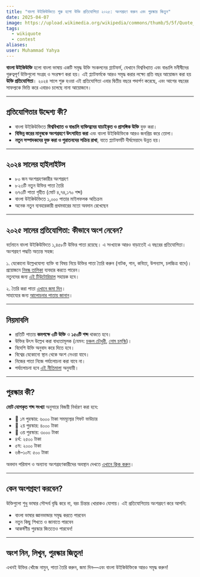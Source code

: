 ```yaml
---
title: "বাংলা উইকিউক্তিতে শুরু হলো উক্তি প্রতিযোগিতা ২০২৫: অংশগ্রহণ করুন এবং পুরস্কার জিতুন"
date: 2025-04-07
image: https://upload.wikimedia.org/wikipedia/commons/thumb/5/5f/Quote_competition_2025.jpg/640px-Quote_competition_2025.jpg
tags: 
  - wikiquote
  - contest
aliases:
user: Muhammad Yahya
---
```


**বাংলা উইকিউক্তি** হলো বাংলা ভাষায় একটি সমৃদ্ধ উক্তি সংকলনের প্ল্যাটফর্ম, যেখানে বিশ্ববিখ্যাত এবং বাঙালি মনীষীদের গুরুত্বপূর্ণ উক্তিগুলো সংগ্রহ ও সংরক্ষণ করা হয়। এই প্ল্যাটফর্মকে আরও সমৃদ্ধ করার লক্ষ্যে প্রতি বছর আয়োজন করা হয় **উক্তি প্রতিযোগিতা**। ২০২৪ সালে শুরু হওয়া এই প্রতিযোগিতা এবার দ্বিতীয় বছরে পদার্পণ করেছে, এবং আগের বছরের সাফল্যকে ভিত্তি করে এবারও চলেছে নানা আয়োজনে।

---

## প্রতিযোগিতার উদ্দেশ্য কী?

- বাংলা উইকিউক্তিতে **বিশ্ববিখ্যাত ও বাঙালি ব্যক্তিত্বদের যাচাইকৃত ও প্রাসঙ্গিক উক্তি** যুক্ত করা।
- **বিভিন্ন স্তরের মানুষকে অংশগ্রহণে উৎসাহিত করা** এবং বাংলা উইকিউক্তিকে আরও জনপ্রিয় করে তোলা।
- **নতুন সম্পাদকদের যুক্ত করা ও পুরাতনদের সক্রিয় রাখা**, যাতে প্ল্যাটফর্মটি দীর্ঘমেয়াদে উন্নত হয়।

---

## ২০২৪ সালের হাইলাইটস

- ৮০ জন অংশগ্রহণকারীর অংশগ্রহণ
- ৮২৩টি নতুন উক্তির পাতা তৈরি
- ৬৭৩টি পাতা গৃহীত (মোট ৪,৭৪,১৭০ শব্দ)
- বাংলা উইকিউক্তিতে ১,০০০ পাতার মাইলফলক অতিক্রম
- অনেক নতুন ব্যবহারকারী প্রথমবারের মতো অবদান রেখেছেন

---

## ২০২৫ সালের প্রতিযোগিতা: কীভাবে অংশ নেবেন?

বর্তমানে বাংলা উইকিউক্তিতে ১,৪৫৮টি উক্তির পাতা রয়েছে। এ সংখ্যাকে আরও বাড়াতেই এ বছরের প্রতিযোগিতা। অংশগ্রহণ পদ্ধতি অত্যন্ত সহজ:

১. যেকোনো উল্লেখযোগ্য ব্যক্তি বা বিষয় নিয়ে উক্তির পাতা তৈরি করুন (নাটক, গান, কবিতা, উপন্যাস, চলচ্চিত্র বাদে)।  
   প্রয়োজনে [নিবন্ধ তালিকা](https://bn.wikiquote.org/wiki/উইকিউক্তি:উক্তি_প্রতিযোগিতা_২০২৫/নিবন্ধ_তালিকা) ব্যবহার করতে পারেন।  
   নতুনদের জন্য [এই টিউটোরিয়াল](https://bn.wikiquote.org/wiki/উইকিউক্তি:উক্তি_প্রতিযোগিতা_২০২৪/কীভাবে) সহায়ক হবে।

২. তৈরি করা পাতা [এখানে জমা দিন](https://fountain.toolforge.org/editathons/qc2025)।  
   সাহায্যের জন্য [আলোচনার পাতায় জানান](https://bn.wikiquote.org/wiki/উইকিউক্তি_আলোচনা:উক্তি_প্রতিযোগিতা_২০২৫)।

---

## নিয়মাবলি

- প্রতিটি পাতায় **কমপক্ষে ৩টি উক্তি** ও **১৫০টি শব্দ** থাকতে হবে।
- উক্তির উৎস উল্লেখ করা বাধ্যতামূলক (যেমন: [চঞ্চল চৌধুরী](https://bn.wikiquote.org/wiki/চঞ্চল_চৌধুরী), [নোম চম্‌স্কি](https://bn.wikiquote.org/wiki/নোম_চম্‌স্কি))।
- বিদেশি উক্তি অনুবাদ করে দিতে হবে।
- বিশ্বের যেকোনো স্থান থেকে অংশ নেওয়া যাবে।
- নিজের পাতা নিজে পর্যালোচনা করা যাবে না।
- পর্যালোচনা হবে [এই নীতিমালা](https://bn.wikiquote.org/wiki/উইকিউক্তি:উক্তি_প্রতিযোগিতা_২০২৫/পর্যালোচনা_নীতিমালা) অনুযায়ী।

---

## পুরস্কার কী?

**মোট যোগকৃত শব্দ সংখ্যা** অনুসারে বিজয়ী নির্ধারণ করা হবে:

- 🥇 ১ম পুরস্কার: ৬০০০ টাকা সমমূল্যের গিফট ভাউচার  
- 🥈 ২য় পুরস্কার: ৪০০০ টাকা  
- 🥉 ৩য় পুরস্কার: ৩০০০ টাকা  
- ৪র্থ: ২৫০০ টাকা  
- ৫ম: ২০০০ টাকা  
- ৬ষ্ঠ–১০ম: ৫০০ টাকা

অবদান পরিমাপ ও অন্যান্য অংশগ্রহণকারীদের অবস্থান দেখতে [এখানে ক্লিক করুন](https://checkmate.toolforge.org/editathon?key=QdqT7nTZm919a9yyf5zPsCO12dWzJO)।

---

## কেন অংশগ্রহণ করবেন?

উক্তিগুলো শুধু ভাষার সৌন্দর্য বৃদ্ধি করে না, বরং চিন্তার খোরাকও যোগায়। এই প্রতিযোগিতায় অংশগ্রহণ করে আপনি:

- বাংলা ভাষার জ্ঞানভান্ডার সমৃদ্ধ করতে পারবেন
- নতুন কিছু শিখতে ও জানাতে পারবেন
- আকর্ষণীয় পুরস্কার জিততেও পারবেন!

---

## অংশ নিন, লিখুন, পুরস্কার জিতুন!

এখনই উক্তির খোঁজে নামুন, পাতা তৈরি করুন, জমা দিন—এবং বাংলা উইকিউক্তিকে আরও সমৃদ্ধ করুন!
